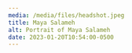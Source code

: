 ```yaml
---
media: /media/files/headshot.jpeg
title: Maya Salameh
alt: Portrait of Maya Salameh
date: 2023-01-20T10:54:00-0500
---
```

